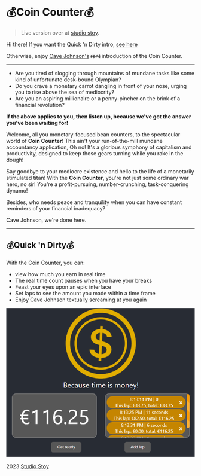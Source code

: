# 💰Coin Counter💰

> Live version over at [studio stoy](https://coincounter.studiostoy.nl).

Hi there! If you want the Quick 'n Dirty intro, [see here](#quick-n-dirty)

Otherwise, enjoy [Cave Johnson's](https://en.wikipedia.org/wiki/Cave_Johnson_(Portal)) ~~rant~~ introduction of the Coin Counter.

___

- Are you tired of slogging through mountains of mundane tasks like some kind of unfortunate desk-bound Olympian?
- Do you crave a monetary carrot dangling in front of your nose, urging you to rise above the sea of mediocrity?
- Are you an aspiring millionaire or a penny-pincher on the brink of a financial revolution?

**If the above applies to you, then listen up, because we've got the answer you've been waiting for!**

Welcome, all you monetary-focused bean counters, to the spectacular world of **Coin Counter**! This ain't your run-of-the-mill mundane accountancy application, Oh no! It's a glorious symphony of capitalism and productivity, designed to keep those gears turning while you rake in the dough!

Say goodbye to your mediocre existence and hello to the life of a monetarily stimulated titan! With the **Coin Counter**, you're not just some ordinary war hero, no sir! You're a profit-pursuing, number-crunching, task-conquering dynamo!

Besides, who needs peace and tranquility when you can have constant reminders of your financial inadequacy?

Cave Johnson, we're done here.


___

## 💰Quick 'n Dirty💰

With the Coin Counter, you can:
- view how much you earn in real time
- The real time count pauses when you have your breaks
- Feast your eyes upon an epic interface
- Set laps to see the amount you made within a time frame
- Enjoy Cave Johnson textually screaming at you again

![img.png](raw/images/coin.png)


2023 [Studio Stoy](https://studiostoy.nl)

